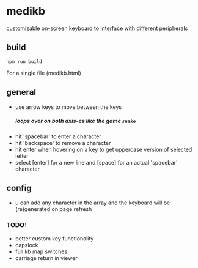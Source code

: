 # medikb

customizable on-screen keyboard to interface with different peripherals

## build

```
npm run build
```

For a single file (medikb.html)

## general

- use arrow keys to move between the keys
  ##### loops over on both axis-es like the game `snake`
- hit 'spacebar' to enter a character
- hit 'backspace' to remove a character
- hit enter when hovering on a key to get uppercase version of selected letter
- select [enter] for a new line and [space] for an actual 'spacebar' character

## config

- u can add any character in the array and the keyboard will be (re)generated on page refresh

### TODO:

- better custom key functionality
- capslock
- full kb map switches
- carriage return in viewer
